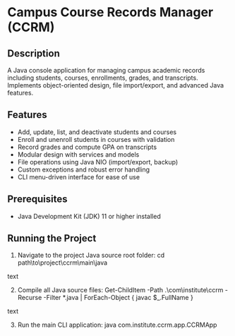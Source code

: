 # Campus Course Records Manager (CCRM)

## Description
A Java console application for managing campus academic records including students, courses, enrollments, grades, and transcripts. Implements object-oriented design, file import/export, and advanced Java features.

## Features
- Add, update, list, and deactivate students and courses
- Enroll and unenroll students in courses with validation
- Record grades and compute GPA on transcripts
- Modular design with services and models
- File operations using Java NIO (import/export, backup)
- Custom exceptions and robust error handling
- CLI menu-driven interface for ease of use

## Prerequisites
- Java Development Kit (JDK) 11 or higher installed

## Running the Project

1. Navigate to the project Java source root folder:
cd path\to\project\ccrm\main\java

text

2. Compile all Java source files:
Get-ChildItem -Path .\com\institute\ccrm -Recurse -Filter *.java | ForEach-Object { javac $_.FullName }

text

3. Run the main CLI application:
java com.institute.ccrm.app.CCRMApp
